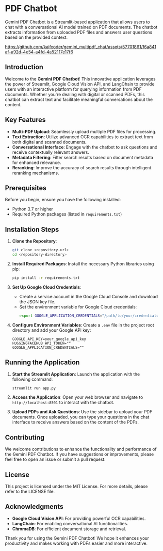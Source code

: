 #  PDF Chatbot

Gemini PDF Chatbot is a Streamlit-based application that allows users to chat with a conversational AI model trained on PDF documents. The chatbot extracts information from uploaded PDF files and answers user questions based on the provided context.


<https://github.com/kaifcoder/gemini_multipdf_chat/assets/57701861/f6a841af-a92d-4e54-a4fd-4a52117e17f6>



## Introduction
Welcome to the **Gemini PDF Chatbot**! This innovative application leverages the power of Streamlit, Google Cloud Vision API, and LangChain to provide users with an interactive platform for querying information from PDF documents. Whether you're dealing with digital or scanned PDFs, this chatbot can extract text and facilitate meaningful conversations about the content.

## Key Features
- **Multi-PDF Upload**: Seamlessly upload multiple PDF files for processing.
- **Text Extraction**: Utilize advanced OCR capabilities to extract text from both digital and scanned documents.
- **Conversational Interface**: Engage with the chatbot to ask questions and receive contextually relevant answers.
- **Metadata Filtering**: Filter search results based on document metadata for enhanced relevance.
- **Reranking**: Improve the accuracy of search results through intelligent reranking mechanisms.

## Prerequisites
Before you begin, ensure you have the following installed:
- Python 3.7 or higher
- Required Python packages (listed in `requirements.txt`)

## Installation Steps
1. **Clone the Repository**:
   ```bash
   git clone <repository-url>
   cd <repository-directory>
   ```

2. **Install Required Packages**:
   Install the necessary Python libraries using pip:
   ```bash
   pip install -r requirements.txt
   ```

3. **Set Up Google Cloud Credentials**:
   - Create a service account in the Google Cloud Console and download the JSON key file.
   - Set the environment variable for Google Cloud credentials:
     ```bash
     export GOOGLE_APPLICATION_CREDENTIALS="/path/to/your/credentials.json"
     ```

4. **Configure Environment Variables**:
   Create a `.env` file in the project root directory and add your Google API key:
   ```plaintext
   GOOGLE_API_KEY=your_google_api_key
   HUGGINGFACEHUB_API_TOKEN=""
   GOOGLE_APPLICATION_CREDENTIALS=""
   ```

## Running the Application
1. **Start the Streamlit Application**:
   Launch the application with the following command:
   ```bash
   streamlit run app.py
   ```

2. **Access the Application**:
   Open your web browser and navigate to `http://localhost:8501` to interact with the chatbot.

3. **Upload PDFs and Ask Questions**:
   Use the sidebar to upload your PDF documents. Once uploaded, you can type your questions in the chat interface to receive answers based on the content of the PDFs.

## Contributing
We welcome contributions to enhance the functionality and performance of the Gemini PDF Chatbot. If you have suggestions or improvements, please feel free to open an issue or submit a pull request.

## License
This project is licensed under the MIT License. For more details, please refer to the LICENSE file.

## Acknowledgments
- **Google Cloud Vision API**: For providing powerful OCR capabilities.
- **LangChain**: For enabling conversational AI functionalities.
- **ChromaDB**: For efficient document storage and retrieval.

Thank you for using the Gemini PDF Chatbot! We hope it enhances your productivity and makes working with PDFs easier and more interactive.
